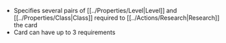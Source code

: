 - Specifies several pairs of [[../Properties/Level|Level]] and [[../Properties/Class|Class]] required to [[../Actions/Research|Research]] the card
- Card can have up to 3 requirements

